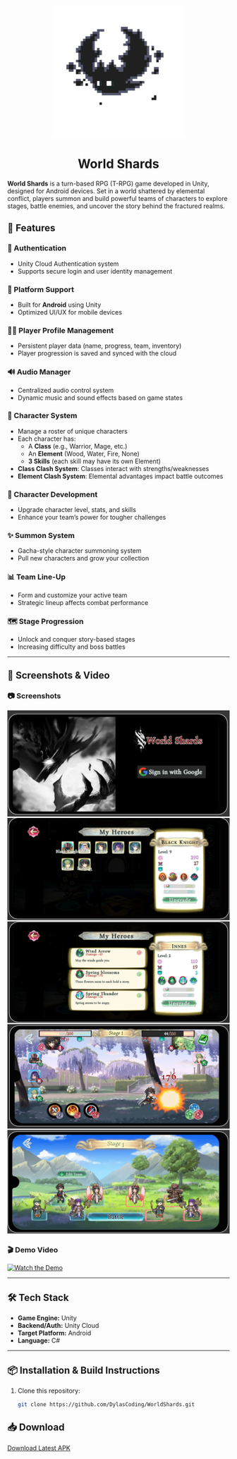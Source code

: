 <p align="center">
  <img src="docs/logo.jpg" alt="World Shards Logo" width="300"/>
</p>

<h1 align="center">World Shards</h1>

**World Shards** is a turn-based RPG (T-RPG) game developed in Unity, designed for Android devices. Set in a world shattered by elemental conflict, players summon and build powerful teams of characters to explore stages, battle enemies, and uncover the story behind the fractured realms.

## 🚀 Features

### 🔐 Authentication

- Unity Cloud Authentication system
- Supports secure login and user identity management

### 📱 Platform Support

- Built for **Android** using Unity
- Optimized UI/UX for mobile devices

### 🧑‍💼 Player Profile Management

- Persistent player data (name, progress, team, inventory)
- Player progression is saved and synced with the cloud

### 🔊 Audio Manager

- Centralized audio control system
- Dynamic music and sound effects based on game states

### 🧙 Character System

- Manage a roster of unique characters
- Each character has:
  - A **Class** (e.g., Warrior, Mage, etc.)
  - An **Element** (Wood, Water, Fire, None)
  - **3 Skills** (each skill may have its own Element)
- **Class Clash System**: Classes interact with strengths/weaknesses
- **Element Clash System**: Elemental advantages impact battle outcomes

### 🔧 Character Development

- Upgrade character level, stats, and skills
- Enhance your team’s power for tougher challenges

### ✨ Summon System

- Gacha-style character summoning system
- Pull new characters and grow your collection

### 📊 Team Line-Up

- Form and customize your active team
- Strategic lineup affects combat performance

### 🗺️ Stage Progression

- Unlock and conquer story-based stages
- Increasing difficulty and boss battles

---

## 📸 Screenshots & Video

### 📷 Screenshots

![Login Screen](docs/LoginScene.png)
![Character Menu](docs/CharacterMenu.png)
![Character Skill Details](docs/SkillDetails.png)
![Battle Scene](docs/BattleScene.png)
![Line Up Scene](docs/LineUpScene.png)

### 🎬 Demo Video

[![Watch the Demo](https://img.youtube.com/vi/YOUR_VIDEO_ID/0.jpg)](https://www.youtube.com/watch?v=YOUR_VIDEO_ID)

---

## 🛠️ Tech Stack

- **Game Engine:** Unity
- **Backend/Auth:** Unity Cloud
- **Target Platform:** Android
- **Language:** C#

---

## 📦 Installation & Build Instructions

1. Clone this repository:
   ```bash
   git clone https://github.com/DylasCoding/WorldShards.git
   ```

## 📥 Download

[Download Latest APK](https://drive.google.com/drive/folders/1yEmvUFmDVFLH-hOxPSviUjv1IoZnIZHb?usp=sharing)

